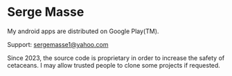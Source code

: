 # Serge Masse

My android apps are distributed on Google Play(TM).

Support: sergemasse1@yahoo.com

Since 2023, the source code is proprietary in order to increase the safety of cetaceans. I may allow trusted people to clone some projects if requested.
